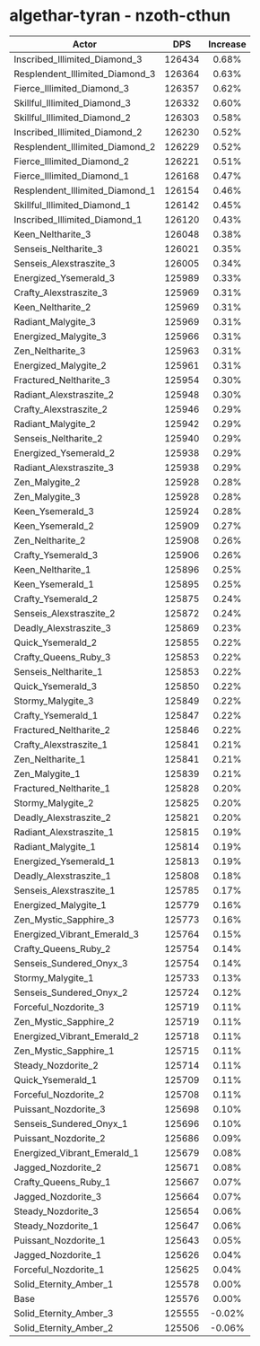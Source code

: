 # algethar-tyran - nzoth-cthun
| Actor | DPS | Increase |
|---|:---:|:---:|
|Inscribed_Illimited_Diamond_3|126434|0.68%|
|Resplendent_Illimited_Diamond_3|126364|0.63%|
|Fierce_Illimited_Diamond_3|126357|0.62%|
|Skillful_Illimited_Diamond_3|126332|0.60%|
|Skillful_Illimited_Diamond_2|126303|0.58%|
|Inscribed_Illimited_Diamond_2|126230|0.52%|
|Resplendent_Illimited_Diamond_2|126229|0.52%|
|Fierce_Illimited_Diamond_2|126221|0.51%|
|Fierce_Illimited_Diamond_1|126168|0.47%|
|Resplendent_Illimited_Diamond_1|126154|0.46%|
|Skillful_Illimited_Diamond_1|126142|0.45%|
|Inscribed_Illimited_Diamond_1|126120|0.43%|
|Keen_Neltharite_3|126048|0.38%|
|Senseis_Neltharite_3|126021|0.35%|
|Senseis_Alexstraszite_3|126005|0.34%|
|Energized_Ysemerald_3|125989|0.33%|
|Crafty_Alexstraszite_3|125969|0.31%|
|Keen_Neltharite_2|125969|0.31%|
|Radiant_Malygite_3|125969|0.31%|
|Energized_Malygite_3|125966|0.31%|
|Zen_Neltharite_3|125963|0.31%|
|Energized_Malygite_2|125961|0.31%|
|Fractured_Neltharite_3|125954|0.30%|
|Radiant_Alexstraszite_2|125948|0.30%|
|Crafty_Alexstraszite_2|125946|0.29%|
|Radiant_Malygite_2|125942|0.29%|
|Senseis_Neltharite_2|125940|0.29%|
|Energized_Ysemerald_2|125938|0.29%|
|Radiant_Alexstraszite_3|125938|0.29%|
|Zen_Malygite_2|125928|0.28%|
|Zen_Malygite_3|125928|0.28%|
|Keen_Ysemerald_3|125924|0.28%|
|Keen_Ysemerald_2|125909|0.27%|
|Zen_Neltharite_2|125908|0.26%|
|Crafty_Ysemerald_3|125906|0.26%|
|Keen_Neltharite_1|125896|0.25%|
|Keen_Ysemerald_1|125895|0.25%|
|Crafty_Ysemerald_2|125875|0.24%|
|Senseis_Alexstraszite_2|125872|0.24%|
|Deadly_Alexstraszite_3|125869|0.23%|
|Quick_Ysemerald_2|125855|0.22%|
|Crafty_Queens_Ruby_3|125853|0.22%|
|Senseis_Neltharite_1|125853|0.22%|
|Quick_Ysemerald_3|125850|0.22%|
|Stormy_Malygite_3|125849|0.22%|
|Crafty_Ysemerald_1|125847|0.22%|
|Fractured_Neltharite_2|125846|0.22%|
|Crafty_Alexstraszite_1|125841|0.21%|
|Zen_Neltharite_1|125841|0.21%|
|Zen_Malygite_1|125839|0.21%|
|Fractured_Neltharite_1|125828|0.20%|
|Stormy_Malygite_2|125825|0.20%|
|Deadly_Alexstraszite_2|125821|0.20%|
|Radiant_Alexstraszite_1|125815|0.19%|
|Radiant_Malygite_1|125814|0.19%|
|Energized_Ysemerald_1|125813|0.19%|
|Deadly_Alexstraszite_1|125808|0.18%|
|Senseis_Alexstraszite_1|125785|0.17%|
|Energized_Malygite_1|125779|0.16%|
|Zen_Mystic_Sapphire_3|125773|0.16%|
|Energized_Vibrant_Emerald_3|125764|0.15%|
|Crafty_Queens_Ruby_2|125754|0.14%|
|Senseis_Sundered_Onyx_3|125754|0.14%|
|Stormy_Malygite_1|125733|0.13%|
|Senseis_Sundered_Onyx_2|125724|0.12%|
|Forceful_Nozdorite_3|125719|0.11%|
|Zen_Mystic_Sapphire_2|125719|0.11%|
|Energized_Vibrant_Emerald_2|125718|0.11%|
|Zen_Mystic_Sapphire_1|125715|0.11%|
|Steady_Nozdorite_2|125714|0.11%|
|Quick_Ysemerald_1|125709|0.11%|
|Forceful_Nozdorite_2|125708|0.11%|
|Puissant_Nozdorite_3|125698|0.10%|
|Senseis_Sundered_Onyx_1|125696|0.10%|
|Puissant_Nozdorite_2|125686|0.09%|
|Energized_Vibrant_Emerald_1|125679|0.08%|
|Jagged_Nozdorite_2|125671|0.08%|
|Crafty_Queens_Ruby_1|125667|0.07%|
|Jagged_Nozdorite_3|125664|0.07%|
|Steady_Nozdorite_3|125654|0.06%|
|Steady_Nozdorite_1|125647|0.06%|
|Puissant_Nozdorite_1|125643|0.05%|
|Jagged_Nozdorite_1|125626|0.04%|
|Forceful_Nozdorite_1|125625|0.04%|
|Solid_Eternity_Amber_1|125578|0.00%|
|Base|125576|0.00%|
|Solid_Eternity_Amber_3|125555|-0.02%|
|Solid_Eternity_Amber_2|125506|-0.06%|
